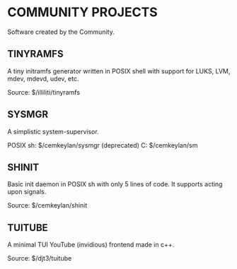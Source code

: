 COMMUNITY PROJECTS
==================

Software created by the Community.

TINYRAMFS
---------

A tiny initramfs generator written in POSIX shell with support for LUKS, LVM,
mdev, mdevd, udev, etc.

Source: $/illiliti/tinyramfs

SYSMGR
------

A simplistic system-supervisor.

POSIX sh: $/cemkeylan/sysmgr (deprecated)
C:        $/cemkeylan/sm

SHINIT
------

Basic init daemon in POSIX sh with only 5 lines of code. It supports acting upon
signals.

Source: $/cemkeylan/shinit

TUITUBE
-------

A minimal TUI YouTube (invidious) frontend made in c++.

Source: $/djt3/tuitube
